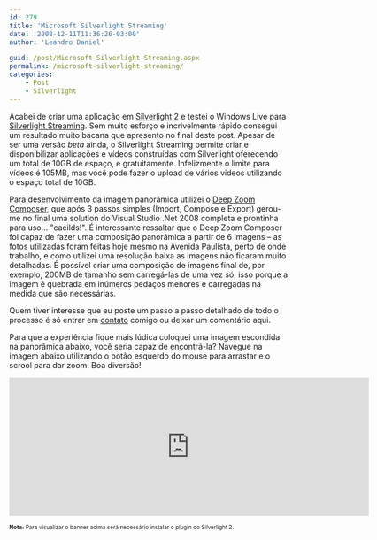 ```yaml
---
id: 279
title: 'Microsoft Silverlight Streaming'
date: '2008-12-11T11:36:26-03:00'
author: 'Leandro Daniel'

guid: /post/Microsoft-Silverlight-Streaming.aspx
permalink: /microsoft-silverlight-streaming/
categories:
    - Post
    - Silverlight
---
```


Acabei de criar uma aplicação em [Silverlight 2](http://www.microsoft.com/SILVERLIGHT/) e testei o Windows Live para [Silverlight Streaming](http://streaming.live.com/). Sem muito esforço e incrivelmente rápido consegui um resultado muito bacana que apresento no final deste post. Apesar de ser uma versão *beta* ainda, o Silverlight Streaming permite criar e disponibilizar aplicações e vídeos construídas com Silverlight oferecendo um total de 10GB de espaço, e gratuitamente. Infelizmente o limite para vídeos é 105MB, mas você pode fazer o upload de vários vídeos utilizando o espaço total de 10GB.

Para desenvolvimento da imagem panorâmica utilizei o [Deep Zoom Composer](http://www.microsoft.com/downloads/details.aspx?familyid=457b17b7-52bf-4bda-87a3-fa8a4673f8bf&displaylang=en), que após 3 passos simples (Import, Compose e Export) gerou-me no final uma solution do Visual Studio .Net 2008 completa e prontinha para uso… "cacilds!". É interessante ressaltar que o Deep Zoom Composer foi capaz de fazer uma composição panorâmica a partir de 6 imagens – as fotos utilizadas foram feitas hoje mesmo na Avenida Paulista, perto de onde trabalho, e como utilizei uma resolução baixa as imagens não ficaram muito detalhadas. É possível criar uma composição de imagens final de, por exemplo, 200MB de tamanho sem carregá-las de uma vez só, isso porque a imagem é quebrada em inúmeros pedaços menores e carregadas na medida que são necessárias.

Quem tiver interesse que eu poste um passo a passo detalhado de todo o processo é só entrar em [contato](http://www.leandrodaniel.com//contact) comigo ou deixar um comentário aqui.

Para que a experiência fique mais lúdica coloquei uma imagem escondida na panorâmica abaixo, você seria capaz de encontrá-la? Navegue na imagem abaixo utilizando o botão esquerdo do mouse para arrastar e o scrool para dar zoom. Boa diversão!

<iframe frameborder="0" scrolling="no" src="http://silverlight.services.live.com/invoke/85845/AvenidaPaulista/iframe.html" style="width: 650px; height: 250px"></iframe>

<font size="1">**Nota:** Para visualizar o banner acima será necessário instalar o plugin do Silverlight 2.</font>